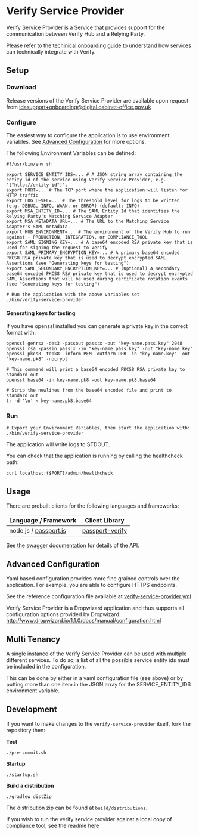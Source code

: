 Verify Service Provider
=======================

Verify Service Provider is a Service that provides support for the communication
between Verify Hub and a Relying Party.

Please refer to the [techinical onboarding guide](https://alphagov.github.io/rp-onboarding-tech-docs/) to understand how services can technically integrate with Verify.

Setup
-----

### Download

Release versions of the Verify Service Provider are available upon request from idasupport+onboarding@digital.cabinet-office.gov.uk

### Configure

The easiest way to configure the application is to use environment variables.
See [Advanced Configuration](#advanced-configuration) for more options.

The following Environment Variables can be defined:

```
#!/usr/bin/env sh

export SERVICE_ENTITY_IDS=... # A JSON string array containing the entity id of the service using Verify Service Provider, e.g. '["http://entity-id"]'.
export PORT=... # The TCP port where the application will listen for HTTP traffic
export LOG_LEVEL=... # The threshold level for logs to be written (e.g. DEBUG, INFO, WARN, or ERROR) (default: INFO)
export MSA_ENTITY_ID=... # The SAML Entity Id that identifies the Relying Party's Matching Service Adapter
export MSA_METADATA_URL=... # The URL to the Matching Service Adapter's SAML metadata.
export HUB_ENVIRONMENT=... # The environment of the Verify Hub to run against - PRODUCTION, INTEGRATION, or COMPLIANCE_TOOL
export SAML_SIGNING_KEY=... # A base64 encoded RSA private key that is used for signing the request to Verify
export SAML_PRIMARY_ENCRYPTION_KEY=... # A primary base64 encoded PKCS8 RSA private key that is used to decrypt encrypted SAML Assertions (see "Generating keys for testing")
export SAML_SECONDARY_ENCRYPTION_KEY=... # (Optional) A secondary base64 encoded PKCS8 RSA private key that is used to decrypt encrypted SAML Assertions that will be used during certificate rotation events (see "Generating keys for testing")

# Run the application with the above variables set
./bin/verify-service-provider
```

#### Generating keys for testing

If you have openssl installed you can generate a private key in the correct format with:

```
openssl genrsa -des3 -passout pass:x -out "key-name.pass.key" 2048
openssl rsa -passin pass:x -in "key-name.pass.key" -out "key-name.key"
openssl pkcs8 -topk8 -inform PEM -outform DER -in "key-name.key" -out "key-name.pk8" -nocrypt

# This command will print a base64 encoded PKCS8 RSA private key to standard out
openssl base64 -in key-name.pk8 -out key-name.pk8.base64

# Strip the newlines from the base64 encoded file and print to standard out
tr -d '\n' < key-name.pk8.base64
```

### Run

```
# Export your Environment Variables, then start the application with:
./bin/verify-service-provider
```

The application will write logs to STDOUT.

You can check that the application is running by calling the healthcheck path:
```
curl localhost:{$PORT}/admin/healthcheck
```


## Usage

There are prebuilt clients for the following languages and frameworks:

|             Language / Framework               |                            Client Library                      |
|------------------------------------------------|----------------------------------------------------------------|
| node js / [passport.js](http://passportjs.org) | [passport-verify](https://github.com/alphagov/passport-verify) |

See [the swagger documentation](
https://github.com/alphagov/verify-service-provider/blob/master/architecture-decisions/verify-service-provider-api.swagger.yml
) for details of the API.

## Advanced Configuration

Yaml based configuration provides more fine grained controls over the application. For example, you are able to configure HTTPS endpoints.

See the reference configuration file available at [verify-service-provider.yml](
https://github.com/alphagov/verify-service-provider/blob/master/configuration/verify-service-provider.yml
)

Verify Service Provider is a Dropwizard application and thus supports all configuration options
provided by Dropwizard: http://www.dropwizard.io/1.1.0/docs/manual/configuration.html

## Multi Tenancy

A single instance of the Verify Service Provider can be used with multiple different services.
To do so, a list of all the possible service entity ids must be included in the configuration.

This can be done by either in a yaml configuration file (see above) or by putting more than one
item in the JSON array for the SERVICE_ENTITY_IDS environment variable.

Development
-----------

If you want to make changes to the `verify-service-provider` itself, fork the repository then:

__Test__
```
./pre-commit.sh
```

__Startup__
```
./startup.sh
```

__Build a distribution__
```
./gradlew distZip
```

The distribution zip can be found at `build/distributions`.

If you wish to run the verify service provider against a local copy of compliance tool, see the readme [here](https://github.com/alphagov/verify-service-provider/blob/master/LOCAL_COMPLIANCE_TOOL_README.md)

